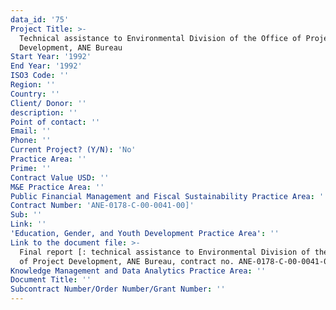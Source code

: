 ```yaml
---
data_id: '75'
Project Title: >-
  Technical assistance to Environmental Division of the Office of Project
  Development, ANE Bureau
Start Year: '1992'
End Year: '1992'
ISO3 Code: ''
Region: ''
Country: ''
Client/ Donor: ''
description: ''
Point of contact: ''
Email: ''
Phone: ''
Current Project? (Y/N): 'No'
Practice Area: ''
Prime: ''
Contract Value USD: ''
M&E Practice Area: ''
Public Financial Management and Fiscal Sustainability Practice Area: ''
Contract Number: 'ANE-0178-C-00-0041-00]'
Sub: ''
Link: ''
'Education, Gender, and Youth Development Practice Area': ''
Link to the document file: >-
  Final report [: technical assistance to Environmental Division of the Office
  of Project Development, ANE Bureau, contract no. ANE-0178-C-00-0041-00]
Knowledge Management and Data Analytics Practice Area: ''
Document Title: ''
Subcontract Number/Order Number/Grant Number: ''
---
```

